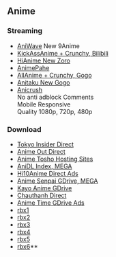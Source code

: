 ## Anime



### Streaming

- [AniWave](https://aniwave.to/) New 9Anime
- [KickAssAnime + Crunchy, Bilibili](https://www2.kickassanime.ro/)
- [HiAnime New Zoro](https://hianime.to/home)
- [AnimePahe](https://animepahe.com/)
- [AllAnime + Crunchy, Gogo](https://allmanga.to/anime)
- [Anitaku New Gogo](https://anitaku.to/)
- [Anicrush](https://anicrush.to/)
    <br />     No anti adblock   Comments
    <br />     Mobile Responsive
    <br />     Quality 1080p, 720p, 480p


### Download

- [Tokyo Insider Direct](https://www.tokyoinsider.com/)
- [Anime Out Direct](https://www.animeout.xyz/)
- [Anime Tosho Hosting Sites](https://animetosho.org/)
- [AniDL Index, MEGA](https://anidl.org/)
- [Hi10Anime Direct Ads](https://hi10anime.com/)
- [Anime Senpai GDrive, MEGA](https://www.animesenpai4u.com/)
- [Kayo Anime GDrive](https://kayoanime.com/)
- [Chauthanh Direct](https://chauthanh.info/)
- [Anime Time GDrive Ads](https://www.animetime.pw/)
- [rbx1](http://59.rbx5.ovh.abcd.network/)
- [rbx2](http://52.rbx5.ovh.abcd.network/)
- [rbx3](http://511.rbx.abcvg.ovh/)
- [rbx4](http://508.rbx.abcvg.ovh/)
- [rbx5](http://510.rbx.abcvg.ovh/)
- [rbx6](http://58.rbx5.ovh.abcd.network/)**
